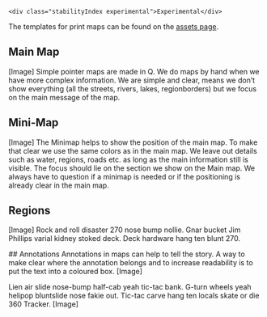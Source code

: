 ```html|span-1,no-source,plain
<div class="stabilityIndex experimental">Experimental</div>
```

The templates for print maps can be found on the [assets page](assets).

## Main Map
[Image]
Simple pointer maps are made in Q. We do maps by hand when we have more complex information. We are simple and clear, means we don’t show everything (all the streets, rivers, lakes, regionborders) but we focus on the main message of the map. 

## Mini-Map
[Image]
The Minimap helps to show the position of the main map. To make that clear we use the same colors as in the main map. We leave out details such as water, regions, roads etc. as long as the main information still is visible. The focus should lie on the section we show on the Main map.
We always have to question if a minimap is needed or if the positioning is already clear in the main map.

## Regions
[Image]
Rock and roll disaster 270 nose bump nollie. Gnar bucket Jim Phillips varial kidney stoked deck. Deck hardware hang ten blunt 270.

## Annotations
Annotations in maps can help to tell the story. A way to make clear where the annotation belongs and to increase readability is to put the text into a coloured box. 
[Image]

Lien air slide nose-bump half-cab yeah tic-tac bank. G-turn wheels yeah helipop bluntslide nose fakie out. Tic-tac carve hang ten locals skate or die 360 Tracker.
[Image]
